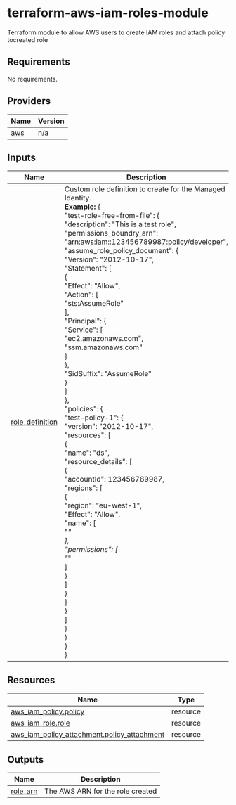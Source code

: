 # terraform-aws-iam-roles-module
Terraform module to allow AWS users to create IAM roles and attach policy tocreated role

## Requirements
No requirements.

## Providers

| Name | Version |
|------|---------|
| <a name="provider_aws"></a> [aws](#provider\_aws) | n/a |

## Inputs

| Name | Description | Type | Default | Required |
|------|-------------|------|---------|:--------:|
| <a name="role_definition"></a> [role\_definition](#input\_role\_definition) | Custom role definition to create for the Managed Identity. <br>    **Example:** {<br>  "test-role-free-from-file": {<br>    "description": "This is a test role",<br>    "permissions_boundry_arn": "arn:aws:iam::123456789987:policy/developer",<br>    "assume_role_policy_document": {<br>      "Version": "2012-10-17",<br>      "Statement": [<br>        {<br>          "Effect": "Allow",<br>          "Action": [<br>            "sts:AssumeRole"<br>          ],<br>          "Principal": {<br>            "Service": [<br>              "ec2.amazonaws.com",<br>              "ssm.amazonaws.com"<br>            ]<br>          },<br>          "SidSuffix": "AssumeRole"<br>        }<br>      ]<br>    },<br>    "policies": {<br>      "test-policy-1": {<br>        "version": "2012-10-17",<br>        "resources": [<br>          {<br>            "name": "ds",<br>            "resource_details": [<br>              {<br>                "accountId": 123456789987,<br>                "regions": [<br>                  {<br>                    "region": "eu-west-1",<br>                    "Effect": "Allow",<br>                    "name": [<br>                      "*"<br>                    ],<br>                    "permissions": [<br>                      "*"<br>                    ]<br>                  }<br>                ]<br>              }<br>            ]<br>          }<br>        ]<br>      }<br>    }<br>  }<br>}<br> | `null` | no | yes |


## Resources

| Name | Type |
|------|------|
| [aws_iam_policy.policy](https://registry.terraform.io/providers/hashicorp/aws/latest/docs/resources/iam_policy) | resource |
| [aws_iam_role.role](https://registry.terraform.io/providers/hashicorp/aws/latest/docs/resources/iam_role) | resource |
| [aws_iam_policy_attachment.policy_attachment](https://registry.terraform.io/providers/hashicorp/aws/latest/docs/resources/iam_policy_attachment) | resource |


## Outputs

| Name | Description |
|------|-------------|
| <a name="role_arn"></a> [role\_arn](#output\role\_arn) | The AWS ARN for the role created |
